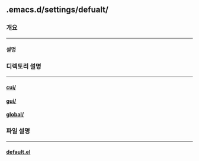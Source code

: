 ## .emacs.d/settings/defualt/
### 개요
---
#### 설명

### 디렉토리 설명
---
#### [cui/]

#### [gui/]

#### [global/]

### 파일 설명
---
#### [default.el]

<!-- 내부 링크 -->
<!-- 상대 경로 정보 -->
<!-- 상위 디렉토리 정보 -->
[caches/]: ../../caches
[packages/]: ../../packages
[documents/]: ../../documents
[settings/]: ../../settings
[default/]: ../default
[test/]: ../test
[lib/]: ../lib
[var/]: ../var
[data/]: ../data
[keymap/]: ../keymap
[plugin/]: ../plugin
[syntax/]: ../syntax

<!-- 상위 파일 정보 -->
[CHANGELOG.md]: ../CHANGELOG.md
[ERRORLOG.md]: ../ERRORLOG.md
[README.md]: ../README.md
[TODO.org]: ../TODO.org
[settings.el]: ../settings.el
[first-settings.el]: ../first-settings.el
[last-settings.el]: ../last-settings.el
[customize-settings.el]: ../customize-settings.el
[simple-settings.el]: ../simple-settings.el

<!-- 하위 디렉토리 정보 -->
[cui/]: cui
[gui/]: gui
[global/]: global

<!-- 하위 파일 정보 -->
[default.el]: default.el

<!-- 절대 경로 -->

<!-- 외부 링크 -->
